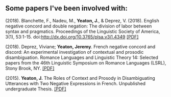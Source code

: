 ## Some papers I've been involved with:

(2018). Blanchette, F., Nadeu, M., **Yeaton, J.**, & Deprez, V. (2018). English negative concord and double negation: The division of labor between syntax and pragmatics. Proceedings of the Linguistic Society of America, 3(1), 53:1-15. doi:http://dx.doi.org/10.3765/plsa.v3i1.4349 [[PDF]](https://jdyeaton27.github.io/files/LSA2018_EnglishNCandDN.pdf)

(2018). Deprez, Viviane; **Yeaton, Jeremy**. French negative concord and discord: An experimental
investigation of contextual and prosodic disambiguation. Romance Languages and Linguistic
Theory 14: Selected papers from the 46th Linguistic Symposium on Romance Languages (LSRL),
Stony Brook, NY. [[PDF]](https://jdyeaton27.github.io/files/lsrl_46.pdf)

(2015). **Yeaton, J.** The Roles of Context and Prosody in Disambiguating Utterances with Two Negative Expressions in French. Unpublished undergraduate Thesis. [[PDF]](https://jdyeaton27.github.io/files/Yeaton_UndergradThesis.pdf)
